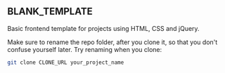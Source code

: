 ## BLANK_TEMPLATE

Basic frontend template for projects using HTML, CSS and jQuery.

Make sure to rename the repo folder, after you clone it, so that you don't confuse yourself later. Try renaming when you clone:

``` bash
git clone CLONE_URL your_project_name
```

